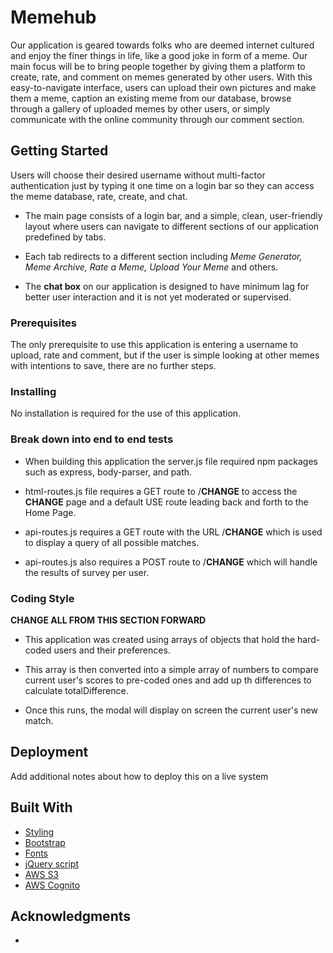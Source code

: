 # Memehub

Our application is geared towards folks who are deemed internet cultured and enjoy the finer things in life, like a good joke in form of a meme. Our main focus will be to bring people together by giving them a platform to create, rate, and comment on memes generated by other users.  With this easy-to-navigate interface, users can upload their own pictures and make them a meme, caption an existing meme from our database, browse through a gallery of uploaded memes by other users, or simply communicate with the online community through our comment section.

## Getting Started

Users will choose their desired username without multi-factor authentication just by typing it one time on a login bar so they can access the meme database, rate, create, and chat.

- The main page consists of a login bar, and a simple, clean, user-friendly layout where users can navigate to different sections of our application predefined by tabs.

- Each tab redirects to a different section including *Meme Generator, Meme Archive, Rate a Meme, Upload Your Meme* and others.

- The **chat box** on our application is designed to have minimum lag for better user interaction and it is not yet moderated or supervised.

### Prerequisites

The only prerequisite to use this application is entering a username to upload, rate and comment, but if the user is simple looking at other memes with intentions to save, there are no further steps.

### Installing

No installation is required for the use of this application.

### Break down into end to end tests

- When building this application the server.js file required npm packages such as express, body-parser, and path.

- html-routes.js file requires a GET route to  /**CHANGE** to access the **CHANGE** page and a default USE route leading back and forth to the Home Page.

- api-routes.js requires a GET route with the URL /**CHANGE** which is used to display a query of all possible matches.

- api-routes.js also requires a POST route to /**CHANGE** which will handle the results of survey per user.

### Coding Style




**CHANGE ALL FROM THIS SECTION FORWARD**





- This application was created using arrays of objects that hold the hard-coded users and their preferences.

- This array is then converted into a simple array of numbers to compare current user's scores to pre-coded ones and add up th differences to calculate totalDifference.

- Once this runs, the modal will display on screen the current user's new match.

## Deployment

Add additional notes about how to deploy this on a live system

## Built With

* [Styling](https://maxcdn.bootstrapcdn.com/bootstrap/3.3.6/css/bootstrap.min.css)
* [Bootstrap](https://maxcdn.bootstrapcdn.com/font-awesome/4.6.1/css/font-awesome.min.css)
* [Fonts](https://cdnjs.cloudflare.com/ajax/libs/font-awesome/4.7.0/css/font-awesome.min.css)
* [jQuery script](https://code.jquery.com/jquery.js)
* [AWS S3](https://aws.amazon.com/s3/?sc_channel=PS&sc_campaign=acquisition_US&sc_publisher=google&sc_medium=s3_b&sc_content=s3_e&sc_detail=aws%20s3&sc_category=s3&sc_segment=192085379926&sc_matchtype=e&sc_country=US&s_kwcid=AL!4422!3!192085379926!e!!g!!aws%20s3&ef_id=WnoXzgAAAIB3y1Ha:20180602140206:s)
* [AWS Cognito](https://aws.amazon.com/cognito/)

## Acknowledgments

* 